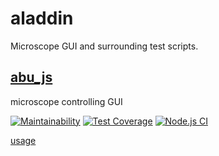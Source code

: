 # aladdin

Microscope GUI and surrounding test scripts.

## [abu_js](./abu_js)

microscope controlling GUI

[![Maintainability](https://api.codeclimate.com/v1/badges/8224ee89c6d82f464b87/maintainability)](https://codeclimate.com/github/rcast-2p/aladdin/maintainability)
[![Test Coverage](https://api.codeclimate.com/v1/badges/8224ee89c6d82f464b87/test_coverage)](https://codeclimate.com/github/rcast-2p/aladdin/test_coverage)
[![Node.js CI](https://github.com/rcast-2p/aladdin/actions/workflows/gh-pages.yaml/badge.svg)](https://github.com/rcast-2p/aladdin/actions/workflows/gh-pages.yaml)

[usage](./abu_js/doc/usage.md)
